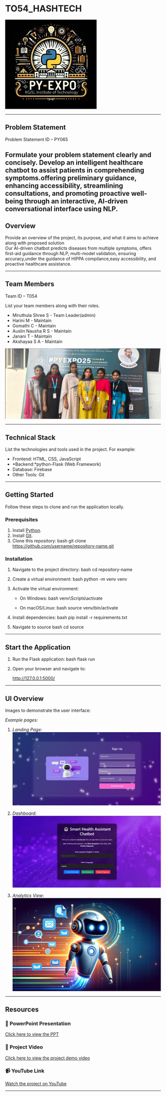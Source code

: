 # TO54_HASHTECH  
![PyExpo Logo](media/pyexpo-logo.png)

---

## Problem Statement

Problem Statement ID – PY065

Formulate your problem statement clearly and concisely.
     Develop an intelligent healthcare chatbot to assist patients in comprehending symptoms.offering preliminary guidance, enhancing accessibility, streamlining consultations, and promoting 
    proactive well-being through an interactive, AI-driven conversational interface using NLP.
---

## Overview

Provide an overview of the project, its purpose, and what it aims to achieve along with proposed solution  
    Our AI-driven chatbot predicts diseases from  multiple symptoms, offers first-aid guidance through NLP,  multi-model validation, ensuring accuracy,under the guidance of HIPPA compilance,easy
    accessibility, and proactive healthcare assistance.

---

## Team Members

Team ID – T054

List your team members along with their roles.

- Miruthula Shree S - Team Leader(admin)
- Harini M          - Maintain
- Gomathi C         - Maintain
- Auslin Nausha R S - Maintain
- Janani T          - Maintain
- Akshayaa S A      - Maintain



![Team Photo](media/team-photo.png)

---

## Technical Stack

List the technologies and tools used in the project. For example:

- Frontend: HTML, CSS, JavaScript
- *Backend:*python-Flask (Web Framework)
- Database: Firebase
- Other Tools: Git 

---


## Getting Started

Follow these steps to clone and run the application locally.

### Prerequisites

1. Install [Python](https://www.python.org/downloads/).
2. Install [Git](https://git-scm.com/).
3. Clone this repository:
   bash
   git clone https://github.com/username/repository-name.git
   

### Installation

1. Navigate to the project directory:
   bash
   cd repository-name
   
2. Create a virtual environment:
   bash
   python -m venv venv
   
3. Activate the virtual environment:
   - On Windows:
     bash
     venv\Scripts\activate
     
   - On macOS/Linux:
     bash
     source venv/bin/activate
     
4. Install dependencies:
   bash
   pip install -r requirements.txt
   
5. Navigate to source
   bash
   cd source
   

---

## Start the Application

1. Run the Flask application:
   bash
   flask run
   
2. Open your browser and navigate to:
   
   http://127.0.0.1:5000/
   

---

## UI Overview

Images to demonstrate the user interface:

*Example pages:*

1. *Landing Page:*
   ![Landing Page Mockup](media/LandingPage.png)

2. *Dashboard:*
   ![Dashboard Mockup](media/DashBoard.png)

3. *Analytics View:*
   ![Analytics Mockup](media/Analytics.png)

---

## Resources

### 📄 PowerPoint Presentation
[Click here to view the PPT](resource/T054_HashTech.pdf)

### 🎥 Project Video
[Click here to view the project demo video](resource/video.mp4)

### 📹 YouTube Link
[Watch the project on YouTube](https://youtu.be/__6drjCVL2w?feature=shared)

---
